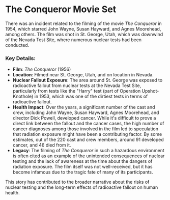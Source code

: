 #  The Conqueror Movie Set

There was an incident related to the filming of the movie *The Conqueror* in 1954, which starred John Wayne, Susan
Hayward, and Agnes Moorehead, among others. The film was shot in St. George, Utah, which was downwind of the Nevada Test
Site, where numerous nuclear tests had been conducted.

### Key Details:

- **Film**: *The Conqueror* (1956)
- **Location**: Filmed near St. George, Utah, and on location in Nevada.
- **Nuclear Fallout Exposure**: The area around St. George was exposed to radioactive fallout from nuclear tests at the
  Nevada Test Site, particularly from tests like the "Harry" test (part of Operation Upshot-Knothole) in 1953, which was
  one of the dirtiest tests in terms of radioactive fallout.
- **Health Impact**: Over the years, a significant number of the cast and crew, including John Wayne, Susan Hayward,
  Agnes Moorehead, and director Dick Powell, developed cancer. While it's difficult to prove a direct link between the
  fallout and the cancer cases, the high number of cancer diagnoses among those involved in the film led to speculation
  that radiation exposure might have been a contributing factor. By some estimates, out of the 220 cast and crew
  members, around 91 developed cancer, and 46 died from it.
- **Legacy**: The filming of *The Conqueror* in such a hazardous environment is often cited as an example of the
  unintended consequences of nuclear testing and the lack of awareness at the time about the dangers of radiation
  exposure. The film itself was not well-received, but it has become infamous due to the tragic fate of many of its
  participants.

This story has contributed to the broader narrative about the risks of nuclear testing and the long-term effects of
radioactive fallout on human health.